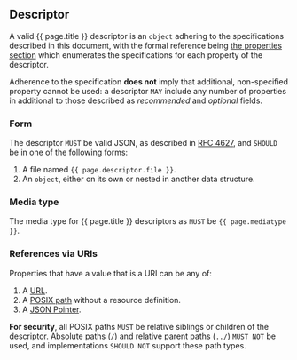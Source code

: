 ## Descriptor

A valid {{ page.title }} descriptor is an `object` adhering to the specifications described in this document, with the formal reference being [the properties section](/#properties) which enumerates the specifications for each property of the descriptor.

Adherence to the specification **does not** imply that additional, non-specified property cannot be used: a descriptor `MAY` include any number of properties in additional to those described as *recommended* and *optional* fields.

### Form

The descriptor `MUST` be valid JSON, as described in [RFC 4627](http://www.ietf.org/rfc/rfc4627.txt), and `SHOULD` be in one of the following forms:

1. A file named `{{ page.descriptor.file }}`.
2. An `object`, either on its own or nested in another data structure.

### Media type

The media type for {{ page.title }} descriptors as `MUST` be `{{ page.mediatype }}`.

### References via URIs

Properties that have a value that is a URI can be any of:

1. A [URL](https://en.wikipedia.org/wiki/Uniform_Resource_Locator).
2. A [POSIX path](https://en.wikipedia.org/wiki/Path_%28computing%29#POSIX_pathname_definition) without a resource definition.
3. A [JSON Pointer](https://tools.ietf.org/html/rfc6901).

**For security**, all POSIX paths `MUST` be relative siblings or children of the descriptor. Absolute paths (`/`) and relative parent paths (`../`) `MUST NOT` be used, and implementations `SHOULD NOT` support these path types.
